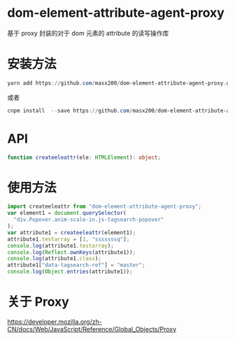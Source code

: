 # dom-element-attribute-agent-proxy

基于 proxy 封装的对于 dom 元素的 attribute 的读写操作库

# 安装方法

```powershell
yarn add https://github.com/masx200/dom-element-attribute-agent-proxy.git
```

或者

```powershell
cnpm install  --save https://github.com/masx200/dom-element-attribute-agent-proxy.git
```

# API

```typescript
function createeleattr(ele: HTMLElement): object;
```

# 使用方法

```js
import createeleattr from "dom-element-attribute-agent-proxy";
var element1 = document.querySelector(
  "div.Popover.anim-scale-in.js-tagsearch-popover"
);
var attribute1 = createeleattr(element1);
attribute1.testarray = [1, "sssssssq"];
console.log(attribute1.testarray);
console.log(Reflect.ownKeys(attribute1));
console.log(attribute1.class);
attribute1["data-tagsearch-ref"] = "master";
console.log(Object.entries(attribute1));
```

# 关于 Proxy

https://developer.mozilla.org/zh-CN/docs/Web/JavaScript/Reference/Global_Objects/Proxy
